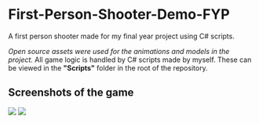 # First-Person-Shooter-Demo-FYP
A first person shooter made for my final year project using C# scripts.

*Open source assets were used for the animations and models in the project.* 
All game logic is handled by C# scripts made by myself. These can be viewed in the **"Scripts"** folder in the root of the repository.

## Screenshots of the game
<img src = "https://i.imgur.com/xaW0afg.png">
<img src = "https://imgur.com/4MFzGIv.png">
